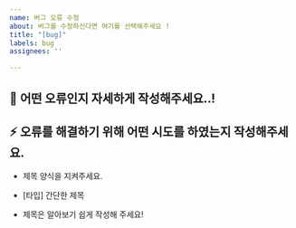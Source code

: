 ```yaml
---
name: 버그 오류 수정
about: 버그를 수정하신다면 여기를 선택해주세요 !
title: "[bug]"
labels: bug
assignees: ''

---
```


## :bug: 어떤 오류인지 자세하게 작성해주세요..!

## :zap: 오류를 해결하기 위해 어떤 시도를 하였는지 작성해주세요.

- 제목 양식을 지켜주세요.

- [타입] 간단한 제목

- 제목은 알아보기 쉽게 작성해 주세요!
